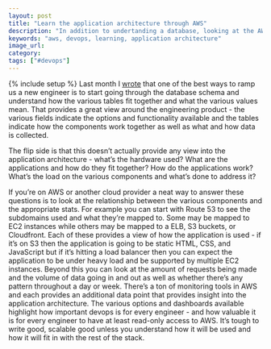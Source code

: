 ```yaml
---
layout: post
title: "Learn the application architecture through AWS"
description: "In addition to undertanding a database, looking at the AWS account and understanding how the various components fit together is a great way to ramp up as an engineer."
keywords: "aws, devops, learning, application architecture"
image_url:
category:
tags: ["#devops"]
---
```

{% include setup %}
Last month I <a href="http://dangoldin.com/2015/07/25/use-the-database-luke/">wrote</a> that one of the best ways to ramp us a new engineer is to start going through the database schema and understand how the various tables fit together and what the various values mean. That provides a great view around the engineering product - the various fields indicate the options and functionality available and the tables indicate how the components work together as well as what and how data is collected.

The flip side is that this doesn’t actually provide any view into the application architecture - what’s the hardware used? What are the applications and how do they fit together? How do the applications work? What’s the load on the various components and what’s done to address it?

If you’re on AWS or another cloud provider a neat way to answer these questions is to look at the relationship between the various components and the appropriate stats. For example you can start with Route 53 to see the subdomains used and what they’re mapped to. Some may be mapped to EC2 instances while others may be mapped to a ELB, S3 buckets, or Cloudfront. Each of these provides a view of how the application is used - if it’s on S3 then the application is going to be static HTML, CSS, and JavaScript but if it’s hitting a load balancer then you can expect the application to be under heavy load and be supported by multiple EC2 instances. Beyond this you can look at the amount of requests being made and the volume of data going in and out as well as whether there’s any pattern throughout a day or week. There’s a ton of monitoring tools in AWS and each provides an additional data point that provides insight into the application architecture. The various options and dashboards available highlight how important devops is for every engineer - and how valuable it is for every engineer to have at least read-only access to AWS. It’s tough to write good, scalable good unless you understand how it will be used and how it will fit in with the rest of the stack.
